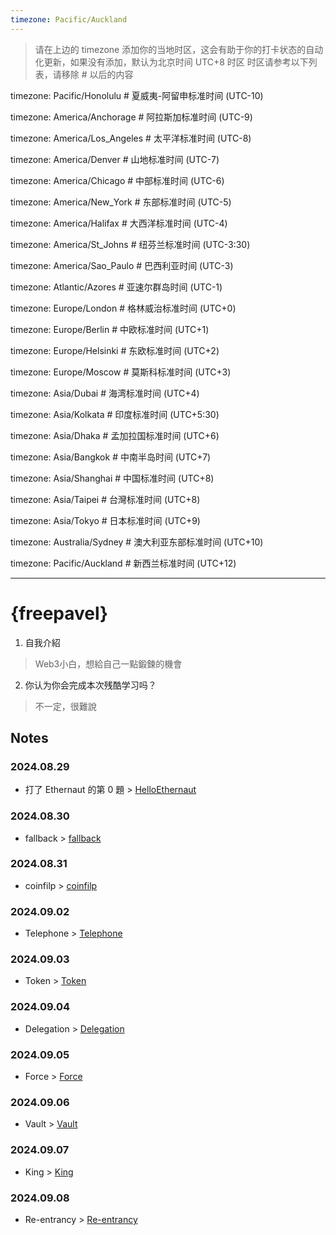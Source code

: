 ```yaml
---
timezone: Pacific/Auckland
---
```


> 请在上边的 timezone 添加你的当地时区，这会有助于你的打卡状态的自动化更新，如果没有添加，默认为北京时间 UTC+8 时区
> 时区请参考以下列表，请移除 # 以后的内容

timezone: Pacific/Honolulu # 夏威夷-阿留申标准时间 (UTC-10)

timezone: America/Anchorage # 阿拉斯加标准时间 (UTC-9)

timezone: America/Los_Angeles # 太平洋标准时间 (UTC-8)

timezone: America/Denver # 山地标准时间 (UTC-7)

timezone: America/Chicago # 中部标准时间 (UTC-6)

timezone: America/New_York # 东部标准时间 (UTC-5)

timezone: America/Halifax # 大西洋标准时间 (UTC-4)

timezone: America/St_Johns # 纽芬兰标准时间 (UTC-3:30)

timezone: America/Sao_Paulo # 巴西利亚时间 (UTC-3)

timezone: Atlantic/Azores # 亚速尔群岛时间 (UTC-1)

timezone: Europe/London # 格林威治标准时间 (UTC+0)

timezone: Europe/Berlin # 中欧标准时间 (UTC+1)

timezone: Europe/Helsinki # 东欧标准时间 (UTC+2)

timezone: Europe/Moscow # 莫斯科标准时间 (UTC+3)

timezone: Asia/Dubai # 海湾标准时间 (UTC+4)

timezone: Asia/Kolkata # 印度标准时间 (UTC+5:30)

timezone: Asia/Dhaka # 孟加拉国标准时间 (UTC+6)

timezone: Asia/Bangkok # 中南半岛时间 (UTC+7)

timezone: Asia/Shanghai # 中国标准时间 (UTC+8)

timezone: Asia/Taipei # 台灣标准时间 (UTC+8)

timezone: Asia/Tokyo # 日本标准时间 (UTC+9)

timezone: Australia/Sydney # 澳大利亚东部标准时间 (UTC+10)

timezone: Pacific/Auckland # 新西兰标准时间 (UTC+12)

---

# {freepavel}

1. 自我介紹
> Web3小白，想給自己一點鍛鍊的機會
2. 你认为你会完成本次残酷学习吗？
> 不一定，很難說

## Notes

<!-- Content_START -->

### 2024.08.29
- 打了 Ethernaut 的第 0 題 > [HelloEthernaut](https://github.com/DeFiHackLabs/Web3-CTF-Intensive-CoLearning/blob/main/Writeup/freepavel/00_HelloEthernaut.md)

### 2024.08.30
- fallback > [fallback](https://github.com/DeFiHackLabs/Web3-CTF-Intensive-CoLearning/blob/main/Writeup/freepavel/01_fallback.md)

### 2024.08.31
- coinfilp > [coinfilp](https://github.com/DeFiHackLabs/Web3-CTF-Intensive-CoLearning/blob/main/Writeup/freepavel/03_coinfilp.md)

### 2024.09.02
- Telephone > [Telephone](https://github.com/DeFiHackLabs/Web3-CTF-Intensive-CoLearning/blob/main/Writeup/freepavel/04_Telephone.md)

### 2024.09.03
- Token > [Token](https://github.com/DeFiHackLabs/Web3-CTF-Intensive-CoLearning/blob/main/Writeup/freepavel/05_Token.md)

### 2024.09.04
- Delegation > [Delegation](https://github.com/DeFiHackLabs/Web3-CTF-Intensive-CoLearning/blob/main/Writeup/freepavel/06_Delegation.md)

### 2024.09.05
- Force > [Force](https://github.com/DeFiHackLabs/Web3-CTF-Intensive-CoLearning/blob/main/Writeup/freepavel/07_Force.md)

### 2024.09.06
- Vault > [Vault](https://github.com/DeFiHackLabs/Web3-CTF-Intensive-CoLearning/blob/main/Writeup/freepavel/08_Vault.md)

### 2024.09.07
- King > [King](https://github.com/DeFiHackLabs/Web3-CTF-Intensive-CoLearning/tree/main/Writeup/freepavel)

### 2024.09.08
- Re-entrancy > [Re-entrancy](https://github.com/DeFiHackLabs/Web3-CTF-Intensive-CoLearning/blob/main/Writeup/freepavel/10_Re-entrancy.md)

<!-- Content_END -->
